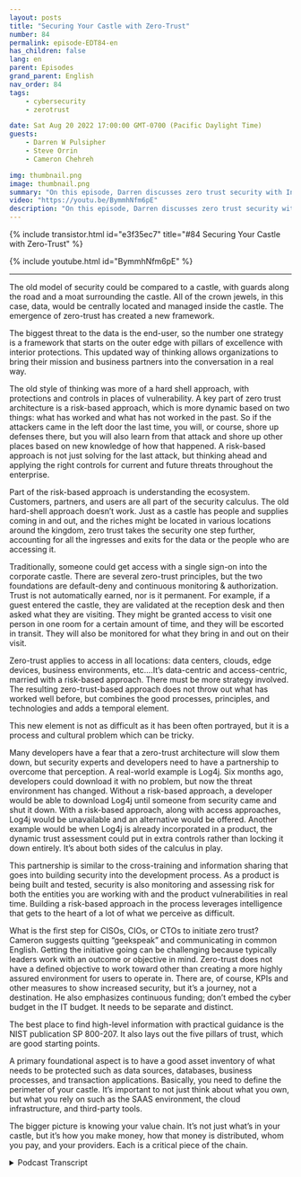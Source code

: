 ```yaml
---
layout: posts
title: "Securing Your Castle with Zero-Trust"
number: 84
permalink: episode-EDT84-en
has_children: false
lang: en
parent: Episodes
grand_parent: English
nav_order: 84
tags:
    - cybersecurity
    - zerotrust

date: Sat Aug 20 2022 17:00:00 GMT-0700 (Pacific Daylight Time)
guests:
    - Darren W Pulsipher
    - Steve Orrin
    - Cameron Chehreh

img: thumbnail.png
image: thumbnail.png
summary: "On this episode, Darren discusses zero trust security with Intel’s Steve Orrin, CTO Public Sector, and Cameron Chehreh, VP-GM Public Sector."
video: "https://youtu.be/BymmhNfm6pE"
description: "On this episode, Darren discusses zero trust security with Intel’s Steve Orrin, CTO Public Sector, and Cameron Chehreh, VP-GM Public Sector."
---
```


<div>
{% include transistor.html id="e3f35ec7" title="#84 Securing Your Castle with Zero-Trust" %}

{% include youtube.html id="BymmhNfm6pE" %}
</div>

---

The old model of security could be compared to a castle, with guards along the road and a moat surrounding the castle. All of the crown jewels, in this case, data, would be centrally located and managed inside the castle. The emergence of zero-trust has created a new framework.

The biggest threat to the data is the end-user, so the number one strategy is a framework that starts on the outer edge with pillars of excellence with interior protections. This updated way of thinking allows organizations to bring their mission and business partners into the conversation in a real way.

The old style of thinking was more of a hard shell approach, with protections and controls in places of vulnerability. A key part of zero trust architecture is a risk-based approach, which is more dynamic based on two things: what has worked and what has not worked in the past. So if the attackers came in the left door the last time, you will, or course, shore up defenses there, but you will also learn from that attack and shore up other places based on new knowledge of how that happened. A risk-based approach is not just solving for the last attack, but thinking ahead and applying the right controls for current and future threats throughout the enterprise.

Part of the risk-based approach is understanding the ecosystem. Customers, partners, and users are all part of the security calculus. The old hard-shell approach doesn’t work. Just as a castle has people and supplies coming in and out, and the riches might be located in various locations around the kingdom, zero trust takes the security one step further, accounting for all the ingresses and exits for the data or the people who are accessing it.

Traditionally, someone could get access with a single sign-on into the corporate castle. There are several zero-trust principles, but the two foundations are default-deny and continuous monitoring & authorization. Trust is not automatically earned, nor is it permanent. For example, if a guest entered the castle, they are validated at the reception desk and then asked what they are visiting. They might be granted access to visit one person in one room for a certain amount of time, and they will be escorted in transit. They will also be monitored for what they bring in and out on their visit.

Zero-trust applies to access in all locations: data centers, clouds, edge devices, business environments, etc….It’s data-centric and access-centric, married with a risk-based approach. There must be more strategy involved. The resulting zero-trust-based approach does not throw out what has worked well before, but combines the good processes, principles, and technologies and adds a temporal element.

This new element is not as difficult as it has been often portrayed, but it is a process and cultural problem which can be tricky.

Many developers have a fear that a zero-trust architecture will slow them down, but security experts and developers need to have a partnership to overcome that perception.  A real-world example is Log4j. Six months ago, developers could download it with no problem, but now the threat environment has changed. Without a risk-based approach, a developer would be able to download Log4j until someone from security came and shut it down. With a risk-based approach, along with access approaches, Log4j would be unavailable and an alternative would be offered. Another example would be when Log4j is already incorporated in a product, the dynamic trust assessment could put in extra controls rather than locking it down entirely. It’s about both sides of the calculus in play.

This partnership is similar to the cross-training and information sharing that goes into building security into the development process. As a product is being built and tested, security is also monitoring and assessing risk for both the entities you are working with and the product vulnerabilities in real time. Building a risk-based approach in the process leverages intelligence that gets to the heart of a lot of what we perceive as difficult.

What is the first step for CISOs, CIOs, or CTOs to initiate zero trust? Cameron suggests quitting “geekspeak” and communicating in common English. Getting the initiative going can be challenging because typically leaders work with an outcome or objective in mind. Zero-trust does not have a defined objective to work toward other than creating a more highly assured environment for users to operate in. There are, of course, KPIs and other measures to show increased security, but it’s a journey, not a destination. He also emphasizes continuous funding; don’t embed the cyber budget in the IT budget. It needs to be separate and distinct.

The best place to find high-level information with practical guidance is the NIST publication SP 800-207.  It also lays out the five pillars of trust, which are good starting points.

A primary foundational aspect is to have a good asset inventory of what needs to be protected such as data sources, databases, business processes, and transaction applications. Basically, you need to define the perimeter of your castle. It’s important to not just think about what you own, but what you rely on such as the SAAS environment, the cloud infrastructure, and third-party tools.

The bigger picture is knowing your value chain. It’s not just what’s in your castle, but it’s how you make money, how that money is distributed, whom you pay, and your providers. Each is a critical piece of the chain. 



<details>
<summary> Podcast Transcript </summary>

<p></p>

</details>
